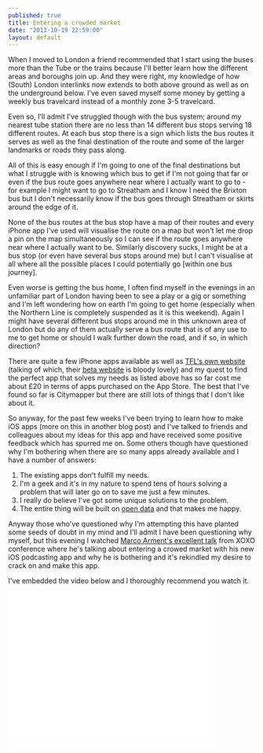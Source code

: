 ```yaml
---
published: true
title: Entering a crowded market
date: "2013-10-19 22:59:00"
layout: default
---
```


When I moved to London a friend recommended that I start using the buses more than the Tube or the trains because I'll better learn how the different areas and boroughs join up. And they were right, my knowledge of how (South) London interlinks now extends to both above ground as well as on the underground below. I've even saved myself some money by getting a weekly bus travelcard instead of a monthly zone 3-5 travelcard.

Even so, I'll admit I've struggled though with the bus system; around my nearest tube station there are no less than 14 different bus stops serving 18 different routes. At each bus stop there is a sign which lists the bus routes it serves as well as the final destination of the route and some of the larger landmarks or roads they pass along.

All of this is easy enough if I'm going to one of the final destinations but what I struggle with is knowing which bus to get if I'm not going that far or even if the bus route goes anywhere near where I actually want to go to - for example I might want to go to Streatham and I know I need the Brixton bus but I don't necessarily know if the bus goes through Streatham or skirts around the edge of it.

None of the bus routes at the bus stop have a map of their routes and every iPhone app I've used will visualise the route on a map but won't let me drop a pin on the map simultaneously so I can see if the route goes anywhere near where I actually want to be. Similarly discovery sucks, I might be at a bus stop (or even have several bus stops around me) but I can't visualise at all where all the possible places I could potentially go [within one bus journey].

Even worse is getting the bus home, I often find myself in the evenings in an unfamiliar part of London having been to see a play or a gig or something and I'm left wondering how on earth I'm going to get home (especially when the Northern Line is completely suspended as it is this weekend). Again I might have several different bus stops around me in this unknown area of London but do any of them actually serve a bus route that is of any use to me to get home or should I walk further down the road, and if so, in which direction?

There are quite a few iPhone apps available as well as [TFL's own website](http://tfl.gov.uk) (talking of which, their [beta website](http://beta.tfl.gov.uk) is bloody lovely) and my quest to find the perfect app that solves my needs as listed above has so far cost me about £20 in terms of apps purchased on the App Store. The best that I've found so far is Citymapper but there are still lots of things that I don't like about it.

So anyway, for the past few weeks I've been trying to learn how to make iOS apps (more on this in another blog post) and I've talked to friends and colleagues about my ideas for this app and have received some positive feedback which has spurred me on. Some others though have questioned why I'm bothering when there are so many apps already available and I have a number of answers:

1. The existing apps don't fulfill my needs.
2. I'm a geek and it's in my nature to spend tens of hours solving a problem that will later go on to save me just a few minutes.
3. I really do believe I've got some unique solutions to the problem.
4. The entire thing will be built on [open data](http://data.tfl.gov.uk) and that makes me happy.

Anyway those who've questioned why I'm attempting this have planted some seeds of doubt in my mind and I'll admit I have been questioning why myself, but this evening I watched [Marco Arment's excellent talk](http://www.youtube.com/watch?v=D2RoYvcqhgM) from XOXO conference where he's talking about entering a crowed market with his new iOS podcasting app and why he is bothering and it's rekindled my desire to crack on and make this app. 

I've embedded the video below and I thoroughly recommend you watch it.

<iframe width="420" height="315" src="//www.youtube.com/embed/D2RoYvcqhgM" frameborder="0" allowfullscreen></iframe>
